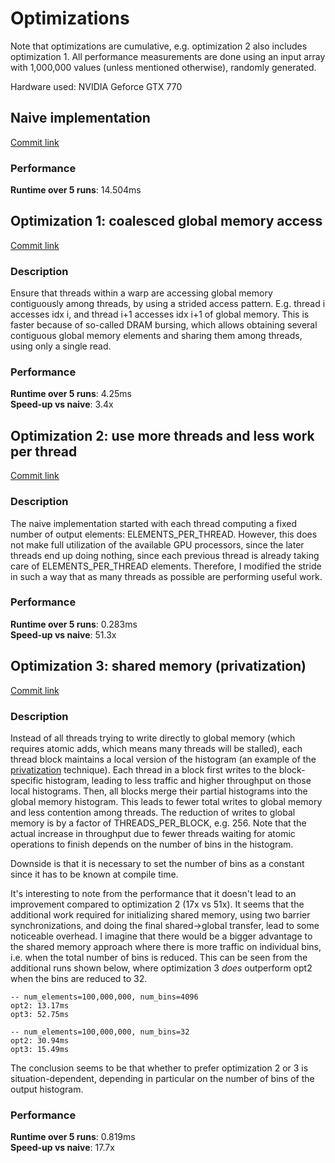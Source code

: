 # Optimizations

Note that optimizations are cumulative, e.g. optimization 2 also includes optimization 1.
All performance measurements are done using an input array with 1,000,000 values (unless
mentioned otherwise), randomly generated.

Hardware used: NVIDIA Geforce GTX 770

## Naive implementation
[Commit link](https://github.com/tobiasvanderwerff/cuda-kernels/commit/bb35ec6f14a345a729e291bee342d29160795c38)

### Performance
**Runtime over 5 runs**: 14.504ms


## Optimization 1: coalesced global memory access
[Commit link](https://github.com/tobiasvanderwerff/cuda-kernels/commit/f50db76b0433cad50bb8d39becad545500bacc40)

### Description
Ensure that threads within a warp are accessing global memory
contiguously among threads, by using a strided access pattern. E.g. thread i accesses
idx i, and thread i+1 accesses idx i+1 of global memory. This is faster because of
so-called DRAM bursing, which allows obtaining several contiguous global memory elements
and sharing them among threads, using only a single read.

### Performance
**Runtime over 5 runs**: 4.25ms  
**Speed-up vs naive**:   3.4x  


## Optimization 2: use more threads and less work per thread
[Commit link](https://github.com/tobiasvanderwerff/cuda-kernels/commit/e92e441b615b08bd3134c62269547c51107835f8)

### Description
The naive implementation started with each thread computing a fixed
number of output elements: ELEMENTS_PER_THREAD. However, this does not make full
utilization of the available GPU processors, since the later threads end up doing
nothing, since each previous thread is already taking care of ELEMENTS_PER_THREAD
elements. Therefore, I modified the stride in such a way that as many threads as
possible are performing useful work.

### Performance
**Runtime over 5 runs**: 0.283ms  
**Speed-up vs naive**: 51.3x


## Optimization 3: shared memory (privatization)
[Commit link](https://github.com/tobiasvanderwerff/cuda-kernels/commit/09ea898ad203ede867e10dc53da9120f515dd058)

### Description
Instead of all threads trying to write directly to global memory (which requires atomic
adds, which means many threads will be stalled), each thread block maintains a local
version of the histogram (an example of the
[privatization](https://en.wikipedia.org/wiki/Privatization_(computer_programming))
technique). Each thread in a block first writes to the block-specific histogram, leading
to less traffic and higher throughput on those local histograms. Then, all blocks merge
their partial histograms into the global memory histogram. This leads to fewer total
writes to global memory and less contention among threads. The reduction of writes to
global memory is by a factor of THREADS_PER_BLOCK, e.g. 256. Note that the actual
increase in throughput due to fewer threads waiting for atomic operations to finish
depends on the number of bins in the histogram.

Downside is that it is necessary to set the number of bins as a constant since it has to
be known at compile time.

It's interesting to note from the performance that it doesn't lead to an improvement
compared to optimization 2 (17x vs 51x). It seems that the additional work required for
initializing shared memory, using two barrier synchronizations, and doing the final
shared->global transfer, lead to some noticeable overhead. I imagine that there would be
a bigger advantage to the shared memory approach where there is more traffic on
individual bins, i.e. when the total number of bins is reduced. This can be seen from
the additional runs shown below, where optimization 3 _does_ outperform opt2 when the
bins are reduced to 32.

```
-- num_elements=100,000,000, num_bins=4096  
opt2: 13.17ms  
opt3: 52.75ms  

-- num_elements=100,000,000, num_bins=32  
opt2: 30.94ms
opt3: 15.49ms
```

The conclusion seems to be that whether to prefer optimization 2 or 3 is
situation-dependent, depending in particular on the number of bins of the output
histogram.

### Performance
**Runtime over 5 runs**: 0.819ms  
**Speed-up vs naive**: 17.7x
